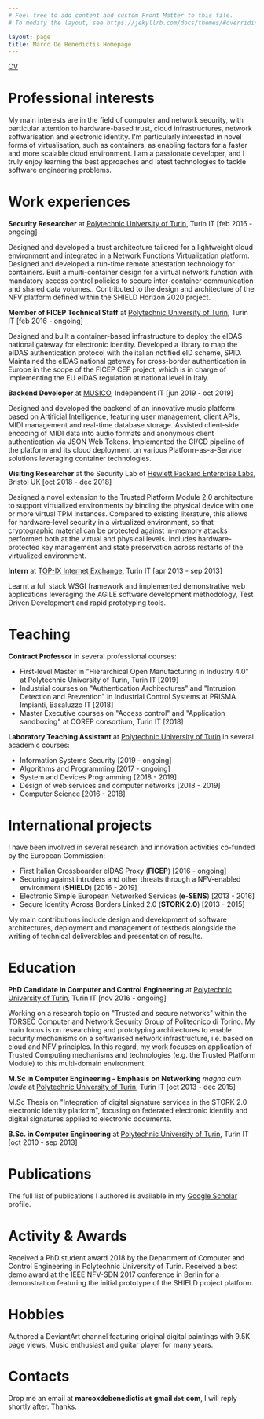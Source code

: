 ```yaml
---
# Feel free to add content and custom Front Matter to this file.
# To modify the layout, see https://jekyllrb.com/docs/themes/#overriding-theme-defaults

layout: page
title: Marco De Benedictis Homepage
---
```


[CV](assets/cv_onepage_eng.pdf)

# Professional interests

My main interests are in the field of computer and network security, with particular attention to hardware-based trust, cloud infrastructures, network softwarisation and electronic identity. I'm particularly interested in novel forms of virtualisation, such as containers, as enabling factors for a faster and more scalable cloud environment. I am a passionate developer, and I truly enjoy learning the best approaches and latest technologies to tackle software engineering problems.

# Work experiences

**Security Researcher** at [Polytechnic University of Turin](https://www.polito.it/), Turin IT [feb 2016 - ongoing]

Designed and developed a trust architecture tailored for a lightweight cloud environment and integrated in a Network Functions Virtualization platform. Designed and developed a run-time remote attestation technology for containers. Built a multi-container design for a virtual network function with mandatory access control policies to secure inter-container communication and shared data volumes.. Contributed to the design and architecture of the NFV platform defined within the SHIELD Horizon 2020 project.

**Member of FICEP Technical Staff** at [Polytechnic University of Turin](https://www.polito.it/), Turin IT [feb 2016 - ongoing]

Designed and built a container-based infrastructure to deploy the eIDAS national gateway for electronic identity. Developed a library to map the eIDAS authentication protocol with the italian notified eID scheme, SPID. Maintained the eIDAS national gateway for cross-border authentication in Europe in the scope of the FICEP CEF project, which is in charge of implementing the EU eIDAS regulation at national level in Italy.

**Backend Developer** at [MUSICO](https://www.musi-co.com/), Independent IT [jun 2019 - oct 2019]

Designed and developed the backend of an innovative music platform based on Artificial Intelligence, featuring user management, client APIs, MIDI management and real-time database storage. Assisted client-side encoding of MIDI data into audio formats and anonymous client authentication via JSON Web Tokens. Implemented the CI/CD pipeline of the platform and its cloud deployment on various Platform-as-a-Service solutions leveraging container technologies.

**Visiting Researcher** at the Security Lab of [Hewlett Packard Enterprise Labs](https://www.labs.hpe.com/), Bristol UK [oct 2018 - dec 2018]

Designed a novel extension to the Trusted Platform Module 2.0 architecture to support virtualized environments by binding the physical device with one or more virtual TPM instances. Compared to existing literature, this allows for hardware-level security in a virtualized environment, so that cryptographic material can be protected against in-memory attacks performed both at the virtual and physical levels. Includes hardware-protected key management and state preservation across restarts of the virtualized environment.

**Intern** at [TOP-IX Internet Exchange](https://www.top-ix.org/it/home/), Turin IT [apr 2013 - sep 2013]

Learnt a full stack WSGI framework and implemented demonstrative web applications leveraging the AGILE software development methodology, Test Driven Development and rapid prototyping tools.

# Teaching

**Contract Professor** in several professional courses:

- First-level Master in "Hierarchical Open Manufacturing in Industry 4.0" at Polytechnic University of Turin, Turin IT [2019]
- Industrial courses on "Authentication Architectures" and "Intrusion Detection and Prevention" in Industrial Control Systems at PRISMA Impianti, Basaluzzo IT [2018]
- Master Executive courses on "Access control" and "Application sandboxing" at COREP consortium, Turin IT [2018]

**Laboratory Teaching Assistant** at [Polytechnic University of Turin](https://www.polito.it/) in several academic courses:

- Information Systems Security [2019 - ongoing]
- Algorithms and Programming [2017 - ongoing]
- System and Devices Programming [2018 - 2019]
- Design of web services and computer networks [2018 - 2019]
- Computer Science [2016 - 2018]

# International projects

I have been involved in several research and innovation activities co-funded by the European Commission:

- First Italian Crossboarder eIDAS Proxy (**FICEP**) [2016 - ongoing]
- Securing against intruders and other threats through a NFV-enabled environment (**SHIELD**) [2016 - 2019]
- Electronic Simple European Networked Services (**e-SENS**) [2013 - 2016]
- Secure Identity Across Borders Linked 2.0 (**STORK 2.0**) [2013 - 2015]

My main contributions include design and development of software architectures, deployment and management of testbeds alongside the writing of technical deliverables and presentation of results.

# Education

**PhD Candidate in Computer and Control Engineering** at [Polytechnic University of Turin](http://www.phd-dauin.polito.it/), Turin IT [nov 2016 - ongoing]

Working on a research topic on "Trusted and secure networks" within the [TORSEC](https://security.polito.it) Computer and Network Security Group of Politecnico di Torino. My main focus is on researching and prototyping architectures to enable security mechanisms on a softwarised network infrastructure, i.e. based on cloud and NFV principles. In this regard, my work focuses on application of Trusted Computing mechanisms and technologies (e.g. the Trusted Platform Module) to this multi-domain environment.

**M.Sc in Computer Engineering - Emphasis on Networking** *magna cum laude* at [Polytechnic University of Turin](https://www.polito.it), Turin IT [oct 2013 - dec 2015]

M.Sc Thesis on "Integration of digital signature services in the STORK 2.0 electronic identity platform", focusing on federated electronic identity and digital signatures applied to electronic documents.

**B.Sc. in Computer Engineering** at [Polytechnic University of Turin](https://www.polito.it), Turin IT [oct 2010 - sep 2013]

# Publications

The full list of publications I authored is available in my [Google Scholar](https://scholar.google.it/citations?user=3dBGZkkAAAAJ) profile.

# Activity & Awards

Received a PhD student award 2018 by the Department of Computer and Control Engineering in Polytechnic University of Turin. Received a best demo award at the IEEE NFV-SDN 2017 conference in Berlin for a demonstration featuring the initial prototype of the SHIELD project platform.

# Hobbies

Authored a DeviantArt channel featuring original digital paintings with 9.5K page views. Music enthusiast and guitar player for many years.

# Contacts

Drop me an email at **marcoxdebenedictis <code>at</code> gmail <code>dot</code> com**, I will reply shortly after. Thanks.
